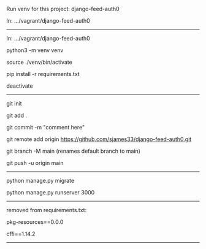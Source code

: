 
Run venv for this project: django-feed-auth0

In: .../vagrant/django-feed-auth0


---------------------------------

In: .../vagrant/django-feed-auth0

python3 -m venv venv

source ./venv/bin/activate

pip install -r requirements.txt

deactivate

---------------------------------

git init

git add .

git commit -m "comment here"

git remote add origin https://github.com/sjames33/django-feed-auth0.git

git branch -M main   (renames default branch to main)

git push -u origin main

---------------------------------

python manage.py migrate

python manage.py runserver 3000

---------------------------------

removed from requirements.txt:

pkg-resources==0.0.0

cffi==1.14.2

---------------------------------

